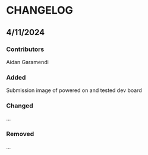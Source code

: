 # CHANGELOG

## 4/11/2024
### Contributors
Aidan Garamendi

### Added
Submission image of powered on and tested dev board

### Changed
...

### Removed
...